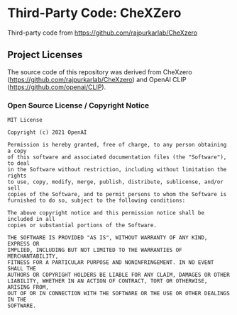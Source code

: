 # Third-Party Code: CheXZero
Third-party code from https://github.com/rajpurkarlab/CheXzero

## Project Licenses
The source code of this repository was derived from CheXzero (https://github.com/rajpurkarlab/CheXzero) and OpenAI CLIP (https://github.com/openai/CLIP). 

### Open Source License / Copyright Notice
```
MIT License

Copyright (c) 2021 OpenAI

Permission is hereby granted, free of charge, to any person obtaining a copy
of this software and associated documentation files (the "Software"), to deal
in the Software without restriction, including without limitation the rights
to use, copy, modify, merge, publish, distribute, sublicense, and/or sell
copies of the Software, and to permit persons to whom the Software is
furnished to do so, subject to the following conditions:

The above copyright notice and this permission notice shall be included in all
copies or substantial portions of the Software.

THE SOFTWARE IS PROVIDED "AS IS", WITHOUT WARRANTY OF ANY KIND, EXPRESS OR
IMPLIED, INCLUDING BUT NOT LIMITED TO THE WARRANTIES OF MERCHANTABILITY,
FITNESS FOR A PARTICULAR PURPOSE AND NONINFRINGEMENT. IN NO EVENT SHALL THE
AUTHORS OR COPYRIGHT HOLDERS BE LIABLE FOR ANY CLAIM, DAMAGES OR OTHER
LIABILITY, WHETHER IN AN ACTION OF CONTRACT, TORT OR OTHERWISE, ARISING FROM,
OUT OF OR IN CONNECTION WITH THE SOFTWARE OR THE USE OR OTHER DEALINGS IN THE
SOFTWARE.
```